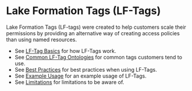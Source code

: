 # Lake Formation Tags (LF-Tags)

Lake Formation Tags (LF-tags) were created to help customers scale their permissions by providing an alternative way of creating access policies than using named resources. 

* See [LF-Tag Basics](basics.md) for how LF-Tags work. 
* See [Common LF-Tag Ontologies](common-ontologies.md) for common tags customers tend to use. 
* See [Best Practices](best-practices.md) for best practices when using LF-Tags.
* See [Example Usage](example-usecase.md) for an example usage of LF-Tags.
* See [Limitations](limitations.md) for limitations to be aware of.

